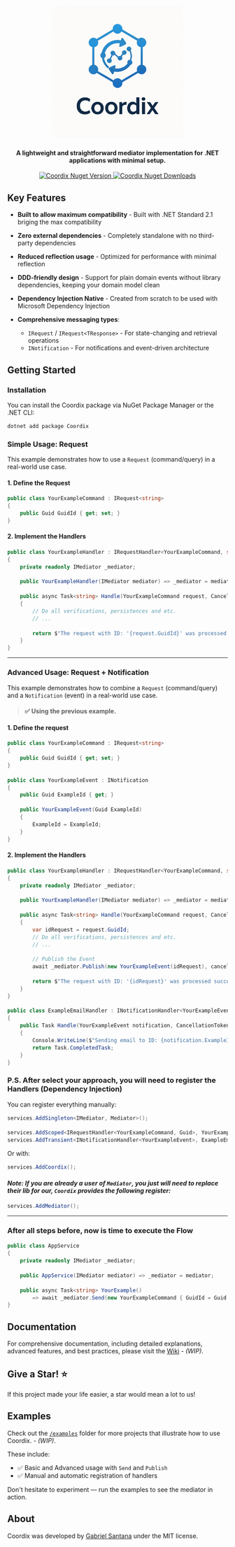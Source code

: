 <h1 align="center"><br>
<a href="https://github.com/gabriel-sisjr/coordix">
<img src="assets/logo.png" width="300px">
</a>
</h1>
<h4 align="center">A lightweight and straightforward mediator implementation for .NET applications with minimal setup.</h4>
<p align="center">
<a href="https://www.nuget.org/packages/coordix">
<img src="https://img.shields.io/nuget/vpre/Coordix.svg" alt="Coordix Nuget Version" />
</a>
<a href="https://codecov.io/gh/gabriel-sisjr/coordix" >
<img src="https://img.shields.io/nuget/dt/Coordix.svg" alt="Coordix Nuget Downloads" />
</a>
</p>

## Key Features

- **Built to allow maximum compatibility** - Built with .NET Standard 2.1 briging the max compatibility
- **Zero external dependencies** - Completely standalone with no third-party dependencies
- **Reduced reflection usage** - Optimized for performance with minimal reflection
- **DDD-friendly design** - Support for plain domain events without library dependencies, keeping your domain model clean
- **Dependency Injection Native** - Created from scratch to be used with Microsoft Dependency Injection
- **Comprehensive messaging types**:

  - `IRequest` / `IRequest<TResponse>` - For state-changing and retrieval operations
  - `INotification` - For notifications and event-driven architecture

## Getting Started

### Installation

You can install the Coordix package via NuGet Package Manager or the .NET CLI:

```bash
dotnet add package Coordix
```

### Simple Usage: Request

This example demonstrates how to use a `Request` (command/query) in a real-world use case.

#### 1. Define the Request

```csharp
public class YourExampleCommand : IRequest<string>
{
    public Guid GuidId { get; set; }
}
```

#### 2. Implement the Handlers

```csharp
public class YourExampleHandler : IRequestHandler<YourExampleCommand, string>
{
    private readonly IMediator _mediator;

    public YourExampleHandler(IMediator mediator) => _mediator = mediator;

    public async Task<string> Handle(YourExampleCommand request, CancellationToken cancellationToken)
    {
        // Do all verifications, persistences and etc.
        // ...

        return $"The request with ID: '{request.GuidId}' was processed successfully.";
    }
}
```

---

### Advanced Usage: Request + Notification

This example demonstrates how to combine a `Request` (command/query) and a `Notification` (event) in a real-world use case.

> #### ✅ Using the previous example.

#### 1. Define the request

```csharp
public class YourExampleCommand : IRequest<string>
{
    public Guid GuidId { get; set; }
}

public class YourExampleEvent : INotification
{
    public Guid ExampleId { get; }

    public YourExampleEvent(Guid ExampleId)
    {
        ExampleId = ExampleId;
    }
}
```

#### 2. Implement the Handlers

```csharp
public class YourExampleHandler : IRequestHandler<YourExampleCommand, string>
{
    private readonly IMediator _mediator;

    public YourExampleHandler(IMediator mediator) => _mediator = mediator;

    public async Task<string> Handle(YourExampleCommand request, CancellationToken cancellationToken)
    {
        var idRequest = request.GuidId;
        // Do all verifications, persistences and etc.
        // ...

        // Publish the Event
        await _mediator.Publish(new YourExampleEvent(idRequest), cancellationToken);

        return $"The request with ID: '{idRequest}' was processed successfully.";
    }
}

public class ExampleEmailHandler : INotificationHandler<YourExampleEvent>
{
    public Task Handle(YourExampleEvent notification, CancellationToken cancellationToken)
    {
        Console.WriteLine($"Sending email to ID: {notification.ExampleId}");
        return Task.CompletedTask;
    }
}
```

### P.S. After select your approach, you will need to register the Handlers (Dependency Injection)

You can register everything manually:

```csharp
services.AddSingleton<IMediator, Mediator>();

services.AddScoped<IRequestHandler<YourExampleCommand, Guid>, YourExampleHandler>(); // or Transient.
services.AddTransient<INotificationHandler<YourExampleEvent>, ExampleEmailHandler>(); // or Scoped
```

Or with:

```csharp
services.AddCoordix();
```

#### _**Note: If you are already a user of `Mediator`, you just will need to replace their lib for our, `Coordix` provides the following register:**_

```csharp
services.AddMediator();
```

---

### After all steps before, now is time to execute the Flow

```csharp
public class AppService
{
    private readonly IMediator _mediator;

    public AppService(IMediator mediator) => _mediator = mediator;

    public async Task<string> YourExample()
        => await _mediator.Send(new YourExampleCommand { GuidId = Guid.NewGuid() });
}
```

## Documentation

For comprehensive documentation, including detailed explanations, advanced features, and best practices, please visit the [Wiki](#) - _(WIP)_.

## Give a Star! ⭐

If this project made your life easier, a star would mean a lot to us!

## Examples

Check out the [`/examples`](./examples) folder for more projects that illustrate how to use Coordix. - _(WIP)_.

These include:

- ✅ Basic and Advanced usage with `Send` and `Publish`
- ✅ Manual and automatic registration of handlers

Don't hesitate to experiment — run the examples to see the mediator in action.

## About

Coordix was developed by [Gabriel Santana](https://https://www.linkedin.com/in/gabriel-sisjr/) under the MIT license.
